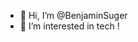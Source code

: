 - 👋 Hi, I’m @BenjaminSuger
- 👀 I’m interested in tech ! 

<!---
BenjaminSuger/BenjaminSuger is a ✨ special ✨ repository because its `README.md` (this file) appears on your GitHub profile.
You can click the Preview link to take a look at your changes.
--->
